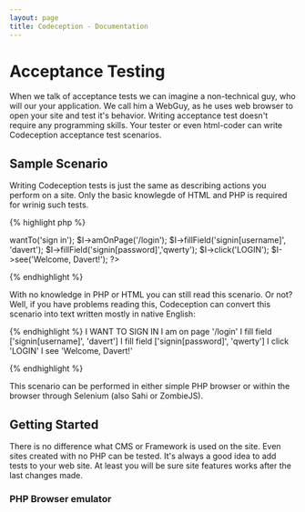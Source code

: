 ```yaml
---
layout: page
title: Codeception - Documentation
---
```


# Acceptance Testing

When we talk of acceptance tests we can imagine a non-technical guy, who will our your application. 
We call him a WebGuy, as he uses web browser to open your site and test it's behavior. Writing acceptance test doesn't require any programming skills. Your tester or even html-coder can write Codeception acceptance test scenarios.

## Sample Scenario

Writing Codeception tests is just the same as describing actions you perform on a site. Only the basic knowlegde of HTML and PHP is required for wrinig such tests. 

{% highlight php %}
<?php
$I = new WebGuy($scenario);
$I->wantTo('sign in');
$I->amOnPage('/login');
$I->fillField('signin[username]', 'davert');
$I->fillField('signin[password]','qwerty');
$I->click('LOGIN');
$I->see('Welcome, Davert!');
?>
{% endhighlight %}

With no knowledge in PHP or HTML you can still read this scenario. Or not?
Well, if you have problems reading this, Codeception can convert this scenario into text written mostly in native English:

{% endhighlight %}
I WANT TO SIGN IN
I am on page '/login'
I fill field ['signin[username]', 'davert']
I fill field ['signin[password]', 'qwerty']
I click 'LOGIN'
I see 'Welcome, Davert!'

{% endhighlight %}

This scenario can be performed in either simple PHP browser or within the browser through Selenium (also Sahi or ZombieJS).

## Getting Started

There is no difference what CMS or Framework is used on the site. Even sites created with no PHP can be tested. It's always a good idea to add tests to your web site. At least you will be sure site features works after the last changes made.

### PHP Browser emulator







